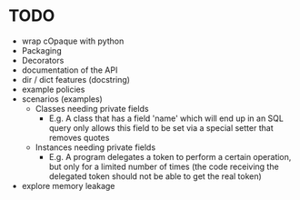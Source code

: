 # TODO

 - wrap cOpaque with python
 - Packaging
 - Decorators
 - documentation of the API
 - dir / dict features (docstring)
 - example policies
 - scenarios (examples)
   - Classes needing private fields
     - E.g. A class that has a field 'name' which will end up in an SQL query 
       only allows this field to be set via a special setter that removes quotes
   - Instances needing private fields
     - E.g. A program delegates a token to perform a certain operation, but only
       for a limited number of times (the code receiving the delegated token 
       should not be able to get the real token)
 - explore memory leakage
